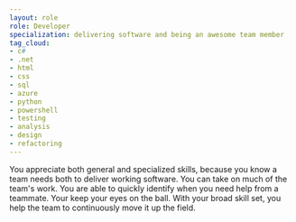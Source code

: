 ```yaml
---
layout: role
role: Developer
specialization: delivering software and being an awesome team member
tag_cloud:
- c#
- .net
- html
- css
- sql
- azure
- python
- powershell
- testing
- analysis
- design
- refactoring
---
```


You appreciate both general and specialized skills,
because you know a team needs both to deliver working software.
You can take on much of the team's work.
You are able to quickly identify when you need help from a teammate.
Your keep your eyes on the ball.
With your broad skill set, 
you help the team to continuously move it up the field.